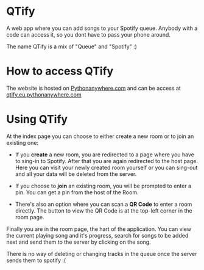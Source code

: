 # QTify
A web app where you can add songs to your Spotify queue.
Anybody with a code can access it, so you dont have to pass your phone around.

The name QTify is a mix of "Queue" and "Spotify" :)

# How to access QTify
The website is hosted on [Pythonanywhere.com](https://eu.pythonanywhere.com) and can be access at [qtify.eu.pythonanywhere.com](http://qtify.eu.pythonanywhere.com/)

# Using QTify
At the index page you can choose to either create a new room or to join an existing one:

* If you **create** a new room, you are redirected to a page where you have to sing-in to Spotify.
After that you are again redirected to the host page. 
Here you can visit your newly created room yourself 
or you can sing-out and all your data will be deleted from the server.

* If you choose to **join** an existing room, you will be prompted to enter a pin.
You can get a pin from the host of the Room.

* There's also an option where you can scan a **QR Code** to enter a room directly.
The button to view the QR Code is at the top-left corner in the room page.


Finally you are in the room page, the hart of the application. 
You can view the current playing song and it's progress, 
search for songs to be added next and send them to the server by clicking on the song.

There is no way of deleting or changing tracks in the queue once the server sends them to spotify :(


